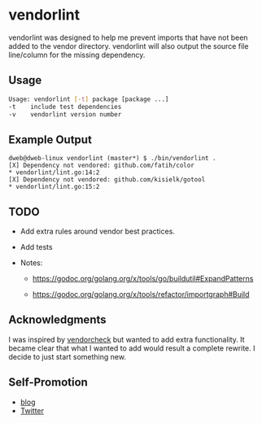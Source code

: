# vendorlint

vendorlint was designed to help me prevent imports that have not been added to the vendor directory. 
vendorlint will also output the source file line/column for the missing dependency.

## Usage

  ```bash
Usage: vendorlint [-t] package [package ...]
  -t	include test dependencies
  -v	vendorlint version number
  ```

## Example Output

  ```
dweb@dweb-linux vendorlint (master*) $ ./bin/vendorlint .
[X] Dependency not vendored: github.com/fatih/color
  * vendorlint/lint.go:14:2
[X] Dependency not vendored: github.com/kisielk/gotool
  * vendorlint/lint.go:15:2
  ```

## TODO

  * Add extra rules around vendor best practices.
  * Add tests

  * Notes:

    - https://godoc.org/golang.org/x/tools/go/buildutil#ExpandPatterns

    - https://godoc.org/golang.org/x/tools/refactor/importgraph#Build

## Acknowledgments

  I was inspired by [vendorcheck](https://github.com/FiloSottile/vendorcheck) but wanted to add extra functionality.
  It became clear that what I wanted to add would result a complete rewrite. I decide to just start something new.

## Self-Promotion

  * [blog](http://dweb.io/)
  * [Twitter](http://twitter.com/mephux)
